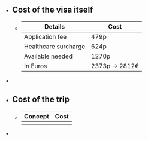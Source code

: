 - ## Cost of the visa itself
	- | Details | Cost |
	  | --- | --- |
	  | Application fee| 479p |
	  | Healthcare surcharge | 624p |
	  | Available needed | 1270p |
	  | In Euros | 2373p -> 2812€ |
-
- ## Cost of the trip
	- | Concept | Cost |
	  | --- | --- |
	  |  |  |
-